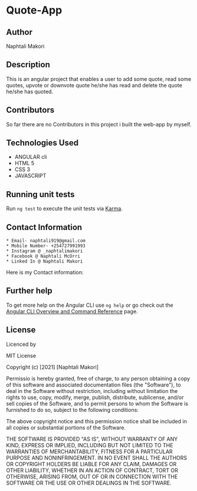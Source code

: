 # Quote-App
## Author
Naphtali Makori

## Description

This is an angular project that enables a user to add some quote, read some quotes, upvote or downvote quote he/she has read and delete the quote he/she has quoted.

## Contributors

So far there are no Contributors in this project i built the web-app by myself.

## Technologies Used

* ANGULAR cli
* HTML 5
* CSS 3
* JAVASCRIPT

## Running unit tests

Run `ng test` to execute the unit tests via [Karma](https://karma-runner.github.io).

## Contact Information

    * Email- naphtali919@gmail.com
    * Mobile Number- +254727991993
    * Instagram @ _naphtalimakori
    * Facebook @ Naphtali McOrri
    * Linked In @ Naphtali Makori

Here is my Contact information:
## Further help

To get more help on the Angular CLI use `ng help` or go check out the [Angular CLI Overview and Command Reference](https://angular.io/cli) page.

## License

Licenced by

MIT License

Copyright (c) [2021] [Naphtali Makori]

Permissio is hereby granted, free of charge, to any person obtaining a copy of this software and associated documentation files (the "Software"), to deal in the Software without restriction, including without limitation the rights to use, copy, modify, merge, publish, distribute, sublicense, and/or sell copies of the Software, and to permit persons to whom the Software is furnished to do so, subject to the following conditions:

The above copyright notice and this permission notice shall be included in all copies or substantial portions of the Software.

THE SOFTWARE IS PROVIDED "AS IS", WITHOUT WARRANTY OF ANY KIND, EXPRESS OR IMPLIED, INCLUDING BUT NOT LIMITED TO THE WARRANTIES OF MERCHANTABILITY, FITNESS FOR A PARTICULAR PURPOSE AND NONINFRINGEMENT. IN NO EVENT SHALL THE AUTHORS OR COPYRIGHT HOLDERS BE LIABLE FOR ANY CLAIM, DAMAGES OR OTHER LIABILITY, WHETHER IN AN ACTION OF CONTRACT, TORT OR OTHERWISE, ARISING FROM, OUT OF OR IN CONNECTION WITH THE SOFTWARE OR THE USE OR OTHER DEALINGS IN THE SOFTWARE.
